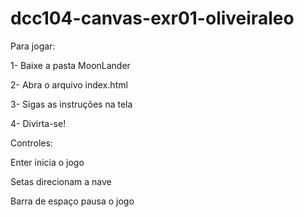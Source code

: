 # dcc104-canvas-exr01-oliveiraleo

Para jogar:


1- Baixe a pasta MoonLander

2- Abra o arquivo index.html

3- Sigas as instruções na tela

4- Divirta-se!

Controles:

Enter inicia o jogo

Setas direcionam a nave

Barra de espaço pausa o jogo
